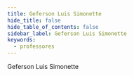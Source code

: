 ```yaml
---
title: Geferson Luis Simonette	
hide_title: false
hide_table_of_contents: false
sidebar_label: Geferson Luis Simonette	
keywords:
  - professores
---
```


Geferson Luis Simonette	